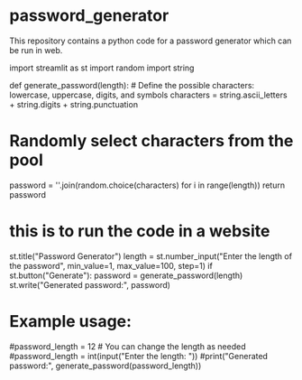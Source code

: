 # password_generator
This repository contains a python code for a password generator which can be run in web. 

import streamlit as st
import random
import string

def generate_password(length):
    # Define the possible characters: lowercase, uppercase, digits, and symbols
    characters = string.ascii_letters + string.digits + string.punctuation

 # Randomly select characters from the pool
password = ''.join(random.choice(characters) for i in range(length))
return password



# this is to run the code in a website
st.title("Password Generator")
length = st.number_input("Enter the length of the password", min_value=1, max_value=100, step=1)
if st.button("Generate"):
    password = generate_password(length)
    st.write("Generated password:", password)

# Example usage:
#password_length = 12  # You can change the length as needed
#password_length = int(input("Enter the length: "))
#print("Generated password:", generate_password(password_length))  


